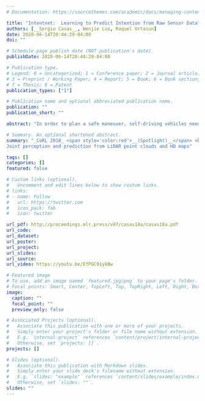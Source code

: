 ```yaml
---
# Documentation: https://sourcethemes.com/academic/docs/managing-content/

title: "Intentnet:  Learning to Predict Intention from Raw Sensor Data"
authors: [__Sergio Casas__, Wenjie Luo, Raquel Urtasun]
date: 2020-06-14T20:44:29-04:00
doi: ""

# Schedule page publish date (NOT publication's date).
publishDate: 2020-06-14T20:44:29-04:00

# Publication type.
# Legend: 0 = Uncategorized; 1 = Conference paper; 2 = Journal article;
# 3 = Preprint / Working Paper; 4 = Report; 5 = Book; 6 = Book section;
# 7 = Thesis; 8 = Patent
publication_types: ["1"]

# Publication name and optional abbreviated publication name.
publication: ""
publication_short: ""

abstract: "In order to plan a safe maneuver, self-driving vehicles need to understand the intent of other traffic participants. We define intent as a combination of discrete high level behaviors as well as continuous trajectories describing future motion. In this paper we develop a one-stage detector and forecaster that exploits both 3D point clouds produced by a LiDAR sensor as well as dynamic maps of the environment. Our multi-task model achieves better accuracy than the respective separate modules while saving computation, which is critical to reduce reaction time in self-driving applications."

# Summary. An optional shortened abstract.
summary: "_CoRL 2018_ <span style='color:red'>__(Spotlight)__</span> <br>
Joint perception and prediction from LiDAR point clouds and HD maps"

tags: []
categories: []
featured: false

# Custom links (optional).
#   Uncomment and edit lines below to show custom links.
# links:
# - name: Follow
#   url: https://twitter.com
#   icon_pack: fab
#   icon: twitter

url_pdf: http://proceedings.mlr.press/v87/casas18a/casas18a.pdf
url_code:
url_dataset:
url_poster:
url_project:
url_slides:
url_source:
url_video: https://youtu.be/EfPGC91ykBw

# Featured image
# To use, add an image named `featured.jpg/png` to your page's folder. 
# Focal points: Smart, Center, TopLeft, Top, TopRight, Left, Right, BottomLeft, Bottom, BottomRight.
image:
  caption: ""
  focal_point: ""
  preview_only: false

# Associated Projects (optional).
#   Associate this publication with one or more of your projects.
#   Simply enter your project's folder or file name without extension.
#   E.g. `internal-project` references `content/project/internal-project/index.md`.
#   Otherwise, set `projects: []`.
projects: []

# Slides (optional).
#   Associate this publication with Markdown slides.
#   Simply enter your slide deck's filename without extension.
#   E.g. `slides: "example"` references `content/slides/example/index.md`.
#   Otherwise, set `slides: ""`.
slides: ""
---
```

